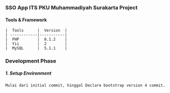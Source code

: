 ### SSO App ITS PKU Muhammadiyah Surakarta Project

#### Tools & Framework
```text
|  Tools      |  Version  |
| ------------|-----------|
|  PHP        |  8.1.2    |
|  Yii        |  2        |
|  MySQL      |  5.1.1    |
```

### Development Phase

##### 1. Setup Environment
```text
Mulai dari initial commit, hinggal Declare bootstrap version 4 commit.
```


